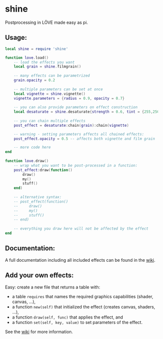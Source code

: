 # shine

Postprocessing in LÖVE made easy as pi.


## Usage:

```lua
local shine = require 'shine'

function love.load()
    -- load the effects you want
    local grain = shine.filmgrain()
    
    -- many effects can be parametrized
    grain.opacity = 0.2
    
    -- multiple parameters can be set at once
    local vignette = shine.vignette()
    vignette.parameters = {radius = 0.9, opacity = 0.7}
    
    -- you can also provide parameters on effect construction
    local desaturate = shine.desaturate{strength = 0.6, tint = {255,250,200}}
    
    -- you can chain multiple effects
    post_effect = desaturate:chain(grain):chain(vignette)

    -- warning - setting parameters affects all chained effects:
    post_effect.opacity = 0.5 -- affects both vignette and film grain

    -- more code here
end
    
function love.draw()
    -- wrap what you want to be post-processed in a function:
    post_effect:draw(function()
        draw()
        my()
        stuff()
    end)
    
    -- alternative syntax:
    -- post_effect(function()
    --     draw()
    --     my()
    --     stuff()
    -- end)
    
    -- everything you draw here will not be affected by the effect
end
```

## Documentation:

A full documentation including all included effects can be found in the [wiki](https://github.com/vrld/shine/wiki).


## Add your own effects:

Easy: create a new file that returns a table with:

 * a table `requires` that names the required graphics capabilities (shader, canvas, ...),
 * a function  `new(self)` that initialized the effect (creates canvas, shaders, ...),
 * a function `draw(self, func)` that applies the effect, and
 * a function `set(self, key, value)` to set parameters of the effect.

See the [wiki](https://github.com/vrld/shine/wiki) for more information.
